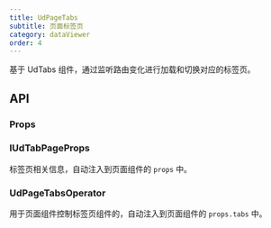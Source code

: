 ```yaml
---
title: UdPageTabs
subtitle: 页面标签页
category: dataViewer
order: 4
---
```


基于 UdTabs 组件，通过监听路由变化进行加载和切换对应的标签页。

## API

### Props

<!-- ud-ts("typings.ts", "IUdPageTabsProps") -->


### IUdTabPageProps

标签页相关信息，自动注入到页面组件的 `props` 中。

<!-- ud-ts("typings.ts", "IUdTabPageProps") -->


### UdPageTabsOperator

用于页面组件控制标签页组件的，自动注入到页面组件的 `props.tabs` 中。

<!-- ud-ts("typings.ts", "UdPageTabsOperator") -->